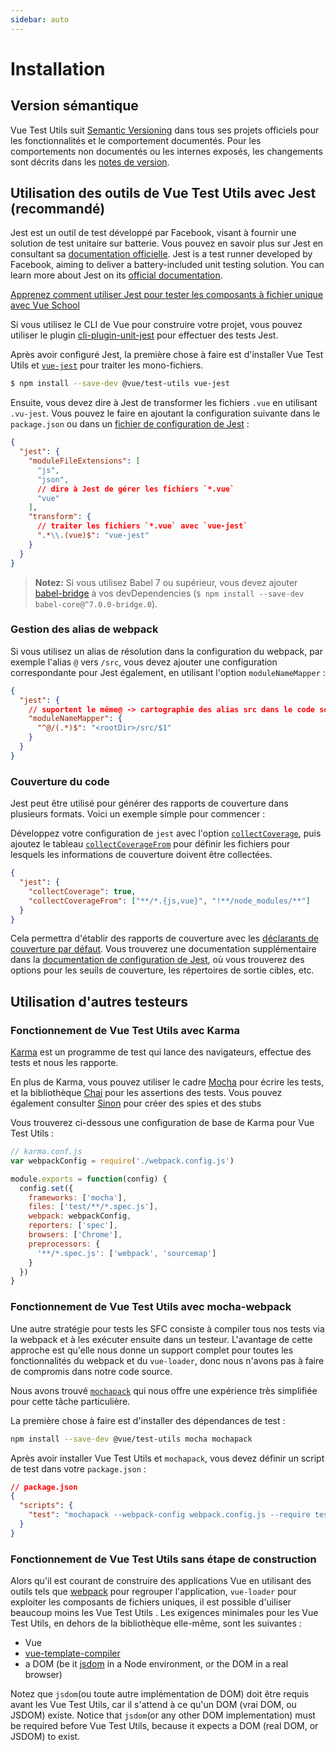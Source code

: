 ```yaml
---
sidebar: auto
---
```


# Installation

## Version sémantique

Vue Test Utils suit [Semantic Versioning](https://semver.org/) dans tous ses projets officiels pour les fonctionnalités et le comportement documentés. Pour les comportements non documentés ou les internes exposés, les changements sont décrits dans les [notes de version](https://github.com/vuejs/vue-test-utils/releases).

## Utilisation des outils de Vue Test Utils avec Jest (recommandé)

Jest est un outil de test développé par Facebook, visant à fournir une solution de test unitaire sur batterie. Vous pouvez en savoir plus sur Jest en consultant sa [documentation officielle](https://jestjs.io/).
Jest is a test runner developed by Facebook, aiming to deliver a battery-included unit testing solution. You can learn more about Jest on its [official documentation](https://jestjs.io/).

<div class="vueschool"><a href="https://vueschool.io/courses/learn-how-to-test-vuejs-components?friend=vuejs" target="_blank" rel="sponsored noopener" title="Learn how to use Jest and Vue Test Utils to test Single File Components with Vue School">Apprenez comment utiliser Jest pour tester les composants à fichier unique avec Vue School</a></div>

Si vous utilisez le CLI de Vue pour construire votre projet, vous pouvez utiliser le plugin [cli-plugin-unit-jest](https://cli.vuejs.org/core-plugins/unit-jest.html) pour effectuer des tests Jest.

Après avoir configuré Jest, la première chose à faire est d'installer Vue Test Utils et [`vue-jest`](https://github.com/vuejs/vue-jest) pour traiter les mono-fichiers.

```bash
$ npm install --save-dev @vue/test-utils vue-jest
```

Ensuite, vous devez dire à Jest de transformer les fichiers `.vue` en utilisant `.vu-jest`. Vous pouvez le faire en ajoutant la configuration suivante dans le `package.json` ou dans un [fichier de configuration de Jest](https://jestjs.io/docs/en/configuration) :

```json
{
  "jest": {
    "moduleFileExtensions": [
      "js",
      "json",
      // dire à Jest de gérer les fichiers `*.vue`
      "vue"
    ],
    "transform": {
      // traiter les fichiers `*.vue` avec `vue-jest`
      ".*\\.(vue)$": "vue-jest"
    }
  }
}
```

> **Notez:** Si vous utilisez Babel 7 ou supérieur, vous devez ajouter [babel-bridge](https://github.com/babel/babel-bridge) à vos devDependencies (`$ npm install --save-dev babel-core@^7.0.0-bridge.0`).

### Gestion des alias de webpack

Si vous utilisez un alias de résolution dans la configuration du webpack, par exemple l'alias `@` vers `/src`, vous devez ajouter une configuration correspondante pour Jest également, en utilisant l'option `moduleNameMapper` :

```json
{
  "jest": {
    // suportent le même@ -> cartographie des alias src dans le code source
    "moduleNameMapper": {
      "^@/(.*)$": "<rootDir>/src/$1"
    }
  }
}
```

### Couverture du code

Jest peut être utilisé pour générer des rapports de couverture dans plusieurs formats. Voici un exemple simple pour commencer :

Développez votre configuration de `jest` avec l'option [`collectCoverage`](https://jestjs.io/docs/en/configuration#collectcoverage-boolean), puis ajoutez le tableau [`collectCoverageFrom`](https://jestjs.io/docs/en/configuration#collectcoveragefrom-array) pour définir les fichiers pour lesquels les informations de couverture doivent être collectées.

```json
{
  "jest": {
    "collectCoverage": true,
    "collectCoverageFrom": ["**/*.{js,vue}", "!**/node_modules/**"]
  }
}
```
Cela permettra d'établir des rapports de couverture avec les [déclarants de couverture par défaut](https://jestjs.io/docs/en/configuration#coveragereporters-array-string). Vous trouverez une documentation supplémentaire dans la [documentation de configuration de Jest](https://jestjs.io/docs/en/configuration#collectcoverage-boolean), où vous trouverez des options pour les seuils de couverture, les répertoires de sortie cibles, etc.

## Utilisation d'autres testeurs

### Fonctionnement de Vue Test Utils avec Karma

[Karma](http://karma-runner.github.io/) est un programme de test qui lance des navigateurs, effectue des tests et nous les rapporte.

En plus de Karma, vous pouvez utiliser le cadre [Mocha](https://mochajs.org/) pour écrire les tests, et la bibliothèque [Chai](http://chaijs.com/) pour les assertions des tests. Vous pouvez également consulter [Sinon](http://sinonjs.org/) pour créer des spies et des stubs

Vous trouverez ci-dessous une configuration de base de Karma pour Vue Test Utils :

```js
// karma.conf.js
var webpackConfig = require('./webpack.config.js')

module.exports = function(config) {
  config.set({
    frameworks: ['mocha'],
    files: ['test/**/*.spec.js'],
    webpack: webpackConfig,
    reporters: ['spec'],
    browsers: ['Chrome'],
    preprocessors: {
      '**/*.spec.js': ['webpack', 'sourcemap']
    }
  })
}
```

### Fonctionnement de Vue Test Utils avec mocha-webpack

Une autre stratégie pour tests les SFC consiste à compiler tous nos tests via la webpack et à les exécuter ensuite dans un testeur. L'avantage de cette approche est qu'elle nous donne un support complet pour toutes les fonctionnalités du webpack et du `vue-loader`, donc nous n'avons pas à faire de compromis dans notre code source.

Nous avons trouvé [`mochapack`](https://github.com/sysgears/mochapack) qui nous offre une expérience très simplifiée pour cette tâche particulière.

La première chose à faire est d'installer des dépendances de test :

```bash
npm install --save-dev @vue/test-utils mocha mochapack
```

Après avoir installer Vue Test Utils et `mochapack`, vous devez définir un script de test dans votre `package.json` :

```json
// package.json
{
  "scripts": {
    "test": "mochapack --webpack-config webpack.config.js --require test/setup.js test/**/*.spec.js"
  }
}
```

### Fonctionnement de Vue Test Utils sans étape de construction

Alors qu'il est courant de construire des applications Vue en utilisant des outils tels que [webpack](https://webpack.js.org/) pour regrouper l'application, `vue-loader` pour exploiter les composants de fichiers uniques, il est possible d'uiliser beaucoup moins les Vue Test Utils . Les exigences minimales pour les Vue Test Utils, en dehors de la bibliothèque elle-même, sont les suivantes :
- Vue
- [vue-template-compiler](https://github.com/vuejs/vue/tree/dev/packages/vue-template-compiler#readme)
- a DOM (be it [jsdom](https://github.com/jsdom/jsdom) in a Node environment, or the DOM in a real browser)

Notez que `jsdom`(ou toute autre implémentation de DOM) doit être requis avant les Vue Test Utils, car il s'attend à ce qu'un DOM (vrai DOM, ou JSDOM) existe.
Notice that `jsdom`(or any other DOM implementation) must be required before Vue Test Utils, because it expects a DOM (real DOM, or JSDOM) to exist.
